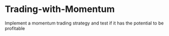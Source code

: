 # Trading-with-Momentum
Implement a momentum trading strategy and test if it has the potential to be profitable
